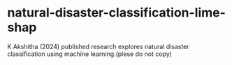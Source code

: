 # natural-disaster-classification-lime-shap
K Akshitha (2024) published research explores natural disaster classification using machine learning.(plese do not copy)
